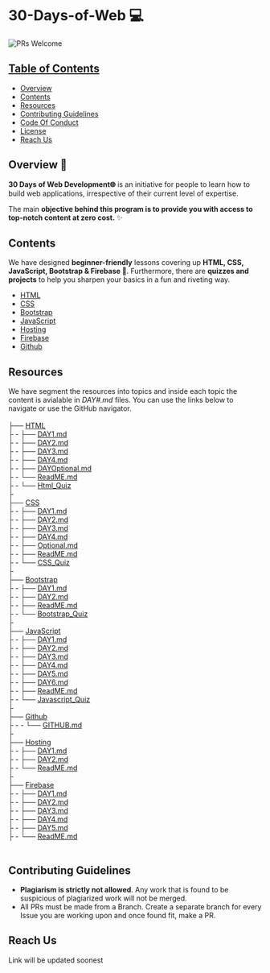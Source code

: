 # 30-Days-of-Web 💻

 <img src="https://img.shields.io/badge/PRs-welcome-brightgreen.svg?style=for-the-badge" alt="PRs Welcome" /> <a href="https://github.com/Kingswhale/30-Days-of-Web/pulls" target="_blank">

<!-- TABLE OF CONTENTS -->
## Table of Contents

* [Overview](#overview)
* [Contents](#contents)
* [Resources](#resources)
* [Contributing Guidelines](#contributing-guidelines)
* [Code Of Conduct](#code-of-conduct)
* [License](#license)
* [Reach Us](#reach-us)


<!-- OVERVIEW -->
## Overview 📝

**30 Days of Web Development🌐**  is an initiative for people to learn how to build web applications, irrespective of their current level of expertise.

The main **objective behind this program is to provide you with access to top-notch content at zero cost.** ✨


<!-- CONTENTS -->
## Contents

We have designed **beginner-friendly** lessons covering up **HTML, CSS, JavaScript, Bootstrap & Firebase 💛**. 
Furthermore, there are **quizzes and projects** to help you sharpen your basics in a fun and riveting way.

- [HTML](/HTML/ReadME.md)
- [CSS](/CSS/ReadME.md) 
- [Bootstrap](/Bootstrap/ReadME.md)
- [JavaScript](/JavaScript/ReadME.md)
- [Hosting](/Hosting/ReadME.md)
- [Firebase](/Firebase/ReadME.md)
- [Github](/Github/ReadME.md)



## Resources

We have segment the resources into topics and inside each topic the content is avialable in _DAY#.md_ files. You can use the links below to navigate or use the GitHub navigator.
<br>
<br>
├── [HTML](https://github.com/Kingswhale/30-Days-of-Web/tree/main/HTML)<br>
├ - ├── [DAY1.md](https://github.com/Kingswhale/30-Days-of-Web/blob/main/HTML/DAY1.md)<br>
├ - ├── [DAY2.md](https://github.com/Kingswhale/30-Days-of-Web/blob/main/HTML/DAY2.md)<br>
├ - ├── [DAY3.md](https://github.com/3Kingswhale/30-Days-of-Web/blob/main/HTML/DAY3.md)<br>
├ - ├── [DAY4.md](https://github.com/Kingswhale/30-Days-of-Web/blob/main/HTML/DAY4.md)<br>
├ - ├── [DAYOptional.md](https://github.com/Kingswhale/30-Days-of-Web/blob/main/HTML/DAYOptional.md)<br>
├ - └── [ReadME.md](https://github.com/Kingswhale/30-Days-of-Web/blob/main/HTML/ReadME.md)<br>
├ - └── [Html_Quiz](https://github.com/Kingswhale/30-Days-of-Web/blob/main/HTML/Html_Quiz.md)<br>
├<br>
├── [CSS](https://github.com/Kingswhale/30-Days-of-Web/tree/main/CSS)<br>
├ - ├── [DAY1.md](https://github.com/Kingswhale/30-Days-of-Web/blob/main/CSS/DAY1.md)<br>
├ - ├── [DAY2.md](https://github.com/Kingswhale/30-Days-of-Web/blob/main/CSS/DAY2.md)<br>
├ - ├── [DAY3.md](https://github.com/Kingswhale/30-Days-of-Web/blob/main/CSS/DAY3.md)<br>
├ - ├── [DAY4.md](https://github.com/Kingswhale/30-Days-of-Web/blob/main/CSS/DAY4.md)<br>
├ - ├── [Optional.md](https://github.com/Kingswhale/30-Days-of-Web/blob/main/CSS/Optional.md)<br>
├ - ├── [ReadME.md](https://github.com/Kingswhale/30-Days-of-Web/blob/main/CSS/ReadME.md)<br>
├ - └── [CSS_Quiz](https://github.com/Kingswhale/30-Days-of-Web/blob/main/CSS/CSS_Quiz.md)<br>
├<br>
├── [Bootstrap](https://github.com/Kingswhale/30-Days-of-Web/tree/main/CSS)<br>
├ - ├── [DAY1.md](https://github.com/Kingswhale/30-Days-of-Web/blob/main/Bootstrap/DAY1.md)<br>
├ - ├── [DAY2.md](https://github.com/Kingswhale/30-Days-of-Web/blob/main/Bootstrap/DAY2.md)<br>
├ - ├── [ReadME.md](https://github.com/Kingswhale/30-Days-of-Web/blob/main/Bootstrap/ReadME.md)<br>
├ - └── [Bootstrap_Quiz](https://github.com/Kingswhale/30-Days-of-Web/blob/main/Bootstrap/Bootstrap_Quiz.md)<br>
├<br>
├── [JavaScript](https://github.com/Kingswhale/30-Days-of-Web/tree/main/JavaScript)<br>
├ - ├── [DAY1.md](https://github.com/Kingswhale/30-Days-of-Web/blob/main/JavaScript/DAY1.md)<br>
├ - ├── [DAY2.md](https://github.com/Kingswhale/30-Days-of-Web/blob/main/JavaScript/DAY2.md)<br>
├ - ├── [DAY3.md](https://github.com/Kingswhale/30-Days-of-Web/blob/main/JavaScript/DAY3.md)<br>
├ - ├── [DAY4.md](https://github.com/Kingswhale/30-Days-of-Web/blob/main/JavaScript/DAY4.md)<br>
├ - ├── [DAY5.md](https://github.com/Kingswhale/30-Days-of-Web/blob/main/JavaScript/DAY5.md)<br>
├ - ├── [DAY6.md](https://github.com/Kingswhale/30-Days-of-Web/blob/main/JavaScript/DAY6.md)<br>
├ - ├── [ReadME.md](https://github.com/Kingswhale/30-Days-of-Web/blob/main/JavaScript/ReadME.md)<br>
├ - └── [Javascript_Quiz](https://github.com/Kingswhale/30-Days-of-Web/blob/main/JavaScript/Javascript_Quiz.md)<br>
├<br>
├── [Github](https://github.com/Kingswhale/30-Days-of-Web/blob/main/Github)<br>
├ - - └── [GITHUB.md](https://github.com/Kingswhale/30-Days-of-Web/blob/main/Github/GITHUB.md)<br>
├<br>
├── [Hosting](https://github.com/Kingswhale/30-Days-of-Web/tree/main/Hosting)<br>
├ - ├── [DAY1.md](https://github.com/Kingswhale/30-Days-of-Web/blob/main/Hosting/DAY1.md)<br>
├ - ├── [DAY2.md](https://github.com/Kingswhale/30-Days-of-Web/blob/main/Hosting/DAY2.md)<br>
├ - └── [ReadME.md](https://github.com/Kingswhale/30-Days-of-Web/blob/main/Hosting/ReadME.md)<br>
├<br>
├── [Firebase](https://github.com/Kingswhale/30-Days-of-Web/tree/main/Firebase)<br>
├ - ├── [DAY1.md](https://github.com/Kingswhale/30-Days-of-Web/blob/main/Firebase/DAY1.md)<br>
├ - ├── [DAY2.md](https://github.com/Kingswhale/30-Days-of-Web/blob/main/Firebase/DAY2.md)<br>
├ - ├── [DAY3.md](https://github.com/Kingswhale/30-Days-of-Web/blob/main/Firebase/DAY3.md)<br>
├ - ├── [DAY4.md](https://github.com/Kingswhale/30-Days-of-Web/blob/main/Firebase/DAY4.md)<br>
├ - ├── [DAY5.md](https://github.com/Kingswhale/30-Days-of-Web/blob/main/Firebase/DAY5.md)<br>
├ - └── [ReadME.md](https://github.com/Kingswhale/30-Days-of-Web/blob/main/Firebase/ReadME.md)<br>
<br>

<!-- CONTRIBUTING GUIDELINES -->
## Contributing Guidelines

- **Plagiarism is strictly not allowed**. Any work that is found to be suspicious of plagiarized work will not be merged.
- All PRs must be made from a Branch. Create a separate branch for every Issue you are working upon and once found fit, make a PR.

<!-- pls add license and CoC here -->

<!-- Reach Us -->
## Reach Us
Link will be updated soonest

